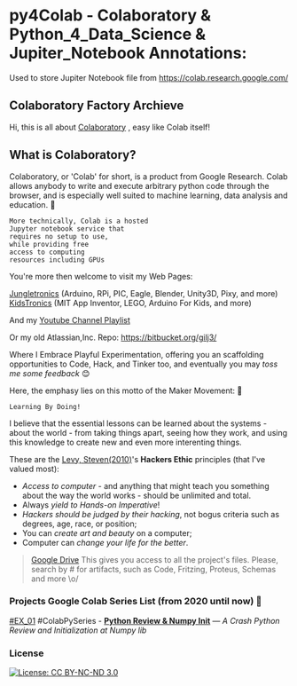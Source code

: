 # py4Colab - Colaboratory & Python_4_Data_Science & Jupiter_Notebook Annotations:
Used to store Jupiter Notebook file from https://colab.research.google.com/

## Colaboratory Factory Archieve
Hi, this is all about [Colaboratory](https://colab.research.google.com/) , easy like Colab itself!
## What is Colaboratory?
Colaboratory, or 'Colab' for short, is a product from Google Research. Colab allows anybody to write and execute arbitrary python code through the browser, and is especially well suited to machine learning, data analysis and education. :rocket:
```
More technically, Colab is a hosted 
Jupyter notebook service that 
requires no setup to use, 
while providing free 
access to computing 
resources including GPUs
```
You're more then welcome to visit my Web Pages: 

 [Jungletronics](https://medium.com/jungletronics) (Arduino, RPi, PIC, Eagle, Blender, Unity3D, Pixy, and more) 
 [KidsTronics](https://medium.com/kidstronics) (MIT App Inventor, LEGO, Arduino For Kids, and more)
 
And my [Youtube Channel Playlist](https://www.youtube.com/playlist?list=PLK3PeNcUzb8TwZuXZJgREj5nDbQxRLW_a)

Or my old Atlassian,Inc. Repo: https://bitbucket.org/gilj3/
 
Where I Embrace Playful Experimentation, offering you an scaffolding opportunities to Code, Hack, 
and Tinker too, and eventually you may *toss me some feedback* :blush:

Here, the emphasy lies on this motto of the Maker Movement: :art:
```
Learning By Doing!
``` 

I believe that the essential lessons can be learned about the systems - about the world - 
from taking things apart, seeing how they work, and using this knowledge to create new and even more interenting things.

These are the [Levy, Steven(2010)](https://www.amazon.com/Hackers-Computer-Revolution-Steven-Levy/dp/1449388396)'s **Hackers Ethic** principles (that I've valued most):
* *Access to computer* - and anything that might teach you something about the way the world works - should be unlimited and total.
* Always *yield to Hands-on Imperative*!
* *Hackers should be judged by their hacking*, not bogus criteria such as degrees, age, race, or position;
* You can *create art and beauty* on a computer;
* Computer can *change your life for the better*.

>[Google Drive](https://drive.google.com/open?id=0B8iMbc-iQqlULW1HZXFiNnBEZUE) This gives you access to all the project's files. Please, search by # for artifacts, such as Code, Fritzing, Proteus, Schemas and more \o/

### Projects Google Colab Series List (from 2020 until now) :ant:

[#EX_01](EX_01/) #ColabPySeries - [**Python Review & Numpy Init**](https://medium.com/jungletronics/numpy-init-python-review-f5362abbaaf9) — *A Crash Python Review and Initialization at Numpy lib*


### License

[![License: CC BY-NC-ND 3.0](https://img.shields.io/badge/License-CC%20BY--NC--ND%203.0-lightgrey.svg)](https://creativecommons.org/licenses/by-nc-nd/3.0/)
 
 

 
 
